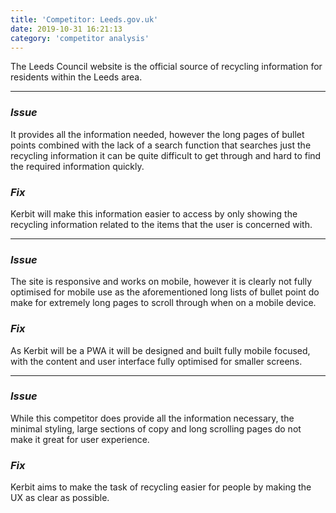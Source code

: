 ```yaml
---
title: 'Competitor: Leeds.gov.uk'
date: 2019-10-31 16:21:13
category: 'competitor analysis'
---
```


The Leeds Council website is the official source of recycling information for residents within the Leeds area.

---

### _Issue_

It provides all the information needed, however the long pages of bullet points combined with the lack of a search function that searches just the recycling information it can be quite difficult to get through and hard to find the required information quickly.

### _Fix_

Kerbit will make this information easier to access by only showing the recycling information related to the items that the user is concerned with.

---

### _Issue_

The site is responsive and works on mobile, however it is clearly not fully optimised for mobile use as the aforementioned long lists of bullet point do make for extremely long pages to scroll through when on a mobile device.

### _Fix_

As Kerbit will be a PWA it will be designed and built fully mobile focused, with the content and user interface fully optimised for smaller screens.

---

### _Issue_

While this competitor does provide all the information necessary, the minimal styling, large sections of copy and long scrolling pages do not make it great for user experience.

### _Fix_

Kerbit aims to make the task of recycling easier for people by making the UX as clear as possible.

